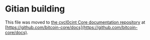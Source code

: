 Gitian building
================

This file was moved to [the cycl0cint Core documentation repository](https://github.com/bitcoin-core/docs/blob/master/gitian-building.md) at [https://github.com/bitcoin-core/docs](https://github.com/bitcoin-core/docs).
